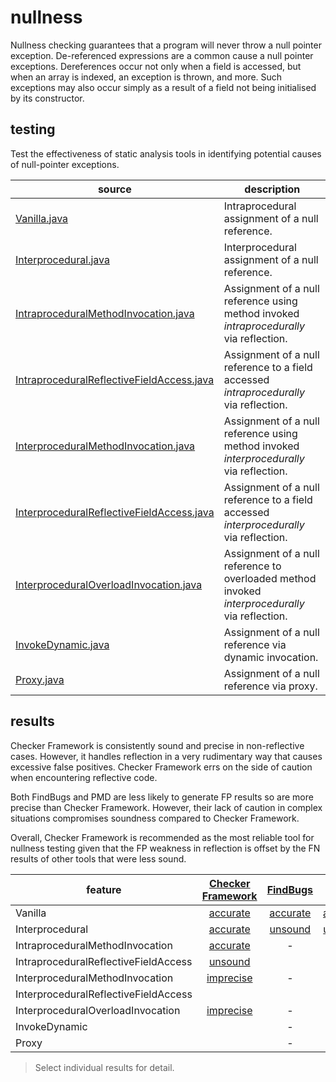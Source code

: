 # nullness
Nullness checking guarantees that a program will never throw a null pointer exception. De-referenced expressions are a common cause a null pointer exceptions. Dereferences occur not only when a field is accessed, but when an array is indexed, an exception is thrown, and more. Such exceptions may also occur simply as a result of a field not being initialised by its constructor.

## testing

Test the effectiveness of static analysis tools in identifying potential causes of null-pointer exceptions.

| source | description |
| --- | --- |
| [Vanilla.java](https://github.com/michaelemery/staticanalysis/blob/master/checker/nullness/Vanilla.java) | Intraprocedural assignment of a null reference. |
| [Interprocedural.java](https://github.com/michaelemery/staticanalysis/blob/master/checker/nullness/Interprocedural.java) | Interprocedural assignment of a null reference. |
| [IntraproceduralMethodInvocation.java](https://github.com/michaelemery/staticanalysis/blob/master/checker/nullness/Interprocedural.java) | Assignment of a null reference using method invoked *intraprocedurally* via reflection. |
| [IntraproceduralReflectiveFieldAccess.java](https://github.com/michaelemery/staticanalysis/blob/master/checker/nullness/IntraproceduralReflectiveFieldAccess.java) | Assignment of a null reference to a field accessed *intraprocedurally* via reflection. |
| [InterproceduralMethodInvocation.java](https://github.com/michaelemery/staticanalysis/blob/master/checker/nullness/InterproceduralMethodInvocation.java) | Assignment of a null reference using method invoked *interprocedurally* via reflection. |
| [InterproceduralReflectiveFieldAccess.java](https://github.com/michaelemery/staticanalysis/blob/master/checker/nullness/InterproceduralReflectiveFieldAccess.java) | Assignment of a null reference to a field accessed *interprocedurally* via reflection. |
| [InterproceduralOverloadInvocation.java](https://github.com/michaelemery/staticanalysis/blob/master/checker/nullness/InterproceduralOverloadInvocation.java) | Assignment of a null reference to overloaded method invoked *interprocedurally* via reflection. |
| [InvokeDynamic.java](https://github.com/michaelemery/staticanalysis/blob/master/checker/nullness/InvokeDynamic.java) | Assignment of a null reference via dynamic invocation. |
| [Proxy.java](https://github.com/michaelemery/staticanalysis/blob/master/checker/nullness/Proxy.java) | Assignment of a null reference via proxy. |

## results

Checker Framework is consistently sound and precise in non-reflective cases. However, it handles reflection in a very rudimentary way that causes excessive false positives. Checker Framework errs on the side of caution when encountering reflective code. 

Both FindBugs and PMD are less likely to generate FP results so are more precise than Checker Framework. However, their lack of caution in complex situations compromises soundness compared to Checker Framework.

Overall, Checker Framework is recommended as the most reliable tool for nullness testing given that the FP weakness in reflection is offset by the FN results of other tools that were less sound.

| feature | [Checker Framework](https://github.com/michaelemery/staticanalysis/blob/master/checker/nullness/checkerframework.md#checker-framework) | [FindBugs](https://github.com/michaelemery/staticanalysis/blob/master/checker/nullness/findbugs.md#findbugs) | [PMD](https://github.com/michaelemery/staticanalysis/blob/master/checker/nullness/pmd.md#pmd) |
| --- | :---: |:---: |:---: |
| Vanilla | [accurate](https://github.com/michaelemery/staticanalysis/blob/master/checker/nullness/checkerframework.md#vanilla) | [accurate](https://github.com/michaelemery/staticanalysis/blob/master/checker/nullness/findbugs.md#vanilla) | [accurate](https://github.com/michaelemery/staticanalysis/blob/master/checker/nullness/pmd.md#vanilla) |
| Interprocedural | [accurate](https://github.com/michaelemery/staticanalysis/blob/master/checker/nullness/checkerframework.md#interprocedural) | [unsound](https://github.com/michaelemery/staticanalysis/blob/master/checker/nullness/findbugs.md#interprocedural) | [unsound](https://github.com/michaelemery/staticanalysis/blob/master/checker/nullness/pmd.md#interprocedural) |
| IntraproceduralMethodInvocation | [accurate](https://github.com/michaelemery/staticanalysis/blob/master/checker/nullness/checkerframework.md#intraproceduralmethodinvocation) | - | - |
| IntraproceduralReflectiveFieldAccess | [unsound](https://github.com/michaelemery/staticanalysis/blob/master/checker/nullness/checkerframework.md#intraproceduralreflectivefieldaccess) |  |  |
| InterproceduralMethodInvocation | [imprecise](https://github.com/michaelemery/staticanalysis/blob/master/checker/nullness/checkerframework.md#interproceduralmethodinvocation) | - | - |
| InterproceduralReflectiveFieldAccess |  |  |  |
| InterproceduralOverloadInvocation | [imprecise](https://github.com/michaelemery/staticanalysis/blob/master/checker/nullness/checkerframework.md#interproceduraloverloadinvocation) | - | - |
| InvokeDynamic |  | - | - |
| Proxy |  | - | - |

> Select individual results for detail.
